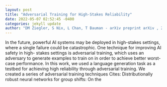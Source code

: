 ```yaml
--- 
layout: post 
title: "Adversarial Training for High-Stakes Reliability" 
date: 2022-05-07 02:52:45 -0400 
categories: jekyll update 
author: "DM Ziegler, S Nix, L Chan, T Bauman - arXiv preprint arXiv , 2022" 
--- 
```

In the future, powerful AI systems may be deployed in high-stakes settings, where a single failure could be catastrophic. One technique for improving AI safety in high- stakes settings is adversarial training, which uses an adversary to generate examples to train on in order to achieve better worst-case performance. In this work, we used a language generation task as a testbed for achieving high reliability through adversarial training. We created a series of adversarial training techniques Cites: Distributionally robust neural networks for group shifts: On the